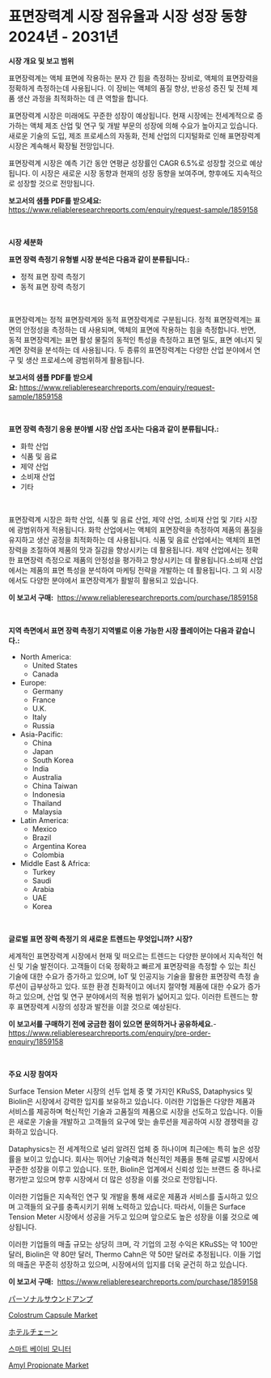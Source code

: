 <p><h1>표면장력계 시장 점유율과 시장 성장 동향 2024년 - 2031년</h1></p><p><strong>시장 개요 및 보고 범위</strong></p>
<p><p>표면장력계는 액체 표면에 작용하는 분자 간 힘을 측정하는 장비로, 액체의 표면장력을 정확하게 측정하는데 사용됩니다. 이 장비는 액체의 품질 향상, 반응성 증진 및 전체 제품 생산 과정을 최적화하는 데 큰 역할을 합니다. </p><p>표면장력계 시장은 미래에도 꾸준한 성장이 예상됩니다. 현재 시장에는 전세계적으로 증가하는 액체 제조 산업 및 연구 및 개발 부문의 성장에 의해 수요가 높아지고 있습니다. 새로운 기술의 도입, 제조 프로세스의 자동화, 전체 산업의 디지털화로 인해 표면장력계 시장은 계속해서 확장될 전망입니다.</p><p>표면장력계 시장은 예측 기간 동안 연평균 성장률인 CAGR 6.5%로 성장할 것으로 예상됩니다. 이 시장은 새로운 시장 동향과 현재의 성장 동향을 보여주며, 향후에도 지속적으로 성장할 것으로 전망됩니다.</p></p>
<p><strong>보고서의 샘플 PDF를 받으세요:</strong> <a href="https://www.reliableresearchreports.com/enquiry/request-sample/1859158">https://www.reliableresearchreports.com/enquiry/request-sample/1859158</a></p>
<p>&nbsp;</p>
<p><strong>시장 세분화</strong></p>
<p><strong>표면 장력 측정기 유형별 시장 분석은 다음과 같이 분류됩니다.:</strong></p>
<p><ul><li>정적 표면 장력 측정기</li><li>동적 표면 장력 측정기</li></ul></p>
<p>&nbsp;</p>
<p><p>표면장력계는 정적 표면장력계와 동적 표면장력계로 구분됩니다. 정적 표면장력계는 표면의 안정성을 측정하는 데 사용되며, 액체의 표면에 작용하는 힘을 측정합니다. 반면, 동적 표면장력계는 표면 활성 물질의 동적인 특성을 측정하고 표면 밀도, 표면 에너지 및 계면 장력을 분석하는 데 사용됩니다. 두 종류의 표면장력계는 다양한 산업 분야에서 연구 및 생산 프로세스에 광범위하게 활용됩니다.</p></p>
<p><strong>보고서의 샘플 PDF를 받으세요:</strong>&nbsp;<a href="https://www.reliableresearchreports.com/enquiry/request-sample/1859158">https://www.reliableresearchreports.com/enquiry/request-sample/1859158</a></p>
<p>&nbsp;</p>
<p><strong> 표면 장력 측정기 응용 분야별 시장 산업 조사는 다음과 같이 분류됩니다.:</strong></p>
<p><ul><li>화학 산업</li><li>식품 및 음료</li><li>제약 산업</li><li>소비재 산업</li><li>기타</li></ul></p>
<p>&nbsp;</p>
<p><p>표면장력계 시장은 화학 산업, 식품 및 음료 산업, 제약 산업, 소비재 산업 및 기타 시장에 광범위하게 적용됩니다. 화학 산업에서는 액체의 표면장력을 측정하여 제품의 품질을 유지하고 생산 공정을 최적화하는 데 사용됩니다. 식품 및 음료 산업에서는 액체의 표면장력을 조절하여 제품의 맛과 질감을 향상시키는 데 활용됩니다. 제약 산업에서는 정확한 표면장력 측정으로 제품의 안정성을 평가하고 향상시키는 데 활용됩니다.소비재 산업에서는 제품의 표면 특성을 분석하여 마케팅 전략을 개발하는 데 활용됩니다. 그 외 시장에서도 다양한 분야에서 표면장력계가 활발히 활용되고 있습니다.</p></p>
<p><strong>이 보고서 구매:</strong>&nbsp; <a href="https://www.reliableresearchreports.com/purchase/1859158">https://www.reliableresearchreports.com/purchase/1859158</a></p>
<p>&nbsp;</p>
<p><strong>지역 측면에서 표면 장력 측정기 지역별로 이용 가능한 시장 플레이어는 다음과 같습니다.:</strong></p>
<p><ul>
    <li>
        North America:
        <ul>
            <li>United States</li>
            <li>Canada</li>
        </ul>
    </li>
    <li>
        Europe:
        <ul>
            <li>Germany</li>
            <li>France</li>
            <li>U.K.</li>
            <li>Italy</li>
            <li>Russia</li>
        </ul>
    </li>
    <li>
        Asia-Pacific:
        <ul>
            <li>China</li>
            <li>Japan</li>
            <li>South Korea</li>
            <li>India</li>
            <li>Australia</li>
            <li>China Taiwan</li>
            <li>Indonesia</li>
            <li>Thailand</li>
            <li>Malaysia</li>
        </ul>
    </li>
    <li>
        Latin America:
        <ul>
            <li>Mexico</li>
            <li>Brazil</li>
            <li>Argentina Korea</li>
            <li>Colombia</li>
        </ul>
    </li>
    <li>
        Middle East & Africa:
        <ul>
            <li>Turkey</li>
            <li>Saudi</li>
            <li>Arabia</li>
            <li>UAE</li>
            <li>Korea</li>
        </ul>
    </li>
    </ul></p>
<p>&nbsp;</p>
<p><strong>글로벌 표면 장력 측정기 의 새로운 트렌드는 무엇입니까? 시장?</strong></p>
<p><p>세계적인 표면장력계 시장에서 현재 및 떠오르는 트렌드는 다양한 분야에서 지속적인 혁신 및 기술 발전이다. 고객들이 더욱 정확하고 빠르게 표면장력을 측정할 수 있는 최신 기술에 대한 수요가 증가하고 있으며, IoT 및 인공지능 기술을 활용한 표면장력 측정 솔루션이 급부상하고 있다. 또한 환경 친화적이고 에너지 절약형 제품에 대한 수요가 증가하고 있으며, 산업 및 연구 분야에서의 적용 범위가 넓어지고 있다. 이러한 트렌드는 향후 표면장력계 시장의 성장과 발전을 이끌 것으로 예상된다.</p></p>
<p><strong>이 보고서를 구매하기 전에 궁금한 점이 있으면 문의하거나 공유하세요.</strong>- <a href="https://www.reliableresearchreports.com/enquiry/pre-order-enquiry/1859158">https://www.reliableresearchreports.com/enquiry/pre-order-enquiry/1859158</a></p>
<p>&nbsp;</p>
<p><strong>주요 시장 참여자</strong></p>
<p><p>Surface Tension Meter 시장의 선두 업체 중 몇 가지인 KRuSS, Dataphysics 및 Biolin은 시장에서 강력한 입지를 보유하고 있습니다. 이러한 기업들은 다양한 제품과 서비스를 제공하며 혁신적인 기술과 고품질의 제품으로 시장을 선도하고 있습니다. 이들은 새로운 기술을 개발하고 고객들의 요구에 맞는 솔루션을 제공하여 시장 경쟁력을 강화하고 있습니다.</p><p>Dataphysics는 전 세계적으로 널리 알려진 업체 중 하나이며 최근에는 특히 높은 성장률을 보이고 있습니다. 회사는 뛰어난 기술력과 혁신적인 제품을 통해 글로벌 시장에서 꾸준한 성장을 이루고 있습니다. 또한, Biolin은 업계에서 신뢰성 있는 브랜드 중 하나로 평가받고 있으며 향후 시장에서 더 많은 성장을 이룰 것으로 전망됩니다.</p><p>이러한 기업들은 지속적인 연구 및 개발을 통해 새로운 제품과 서비스를 출시하고 있으며 고객들의 요구를 충족시키기 위해 노력하고 있습니다. 따라서, 이들은 Surface Tension Meter 시장에서 성공을 거두고 있으며 앞으로도 높은 성장을 이룰 것으로 예상됩니다.</p><p>이러한 기업들의 매출 규모는 상당히 크며, 각 기업의 고정 수익은 KRuSS는 약 100만 달러, Biolin은 약 80만 달러, Thermo Cahn은 약 50만 달러로 추정됩니다. 이들 기업의 매출은 꾸준히 성장하고 있으며, 시장에서의 입지를 더욱 굳건히 하고 있습니다.</p></p>
<p><strong>이 보고서 구매:</strong>&nbsp;&nbsp;<a href="https://www.reliableresearchreports.com/purchase/1859158">https://www.reliableresearchreports.com/purchase/1859158</a></p>
<p><p><a href="https://github.com/ksxzwxabcuynh011/Market-Research-Report-List-1/blob/main/7782246192357.md">パーソナルサウンドアンプ</a></p><p><a href="https://issuu.com/reportprime-2/docs/colostrum-capsule-market-size-2030.pptx">Colostrum Capsule Market</a></p><p><a href="https://medium.com/@harmonybogan1944/%E3%83%9B%E3%83%86%E3%83%AB%E3%83%81%E3%82%A7%E3%83%BC%E3%83%B3%E5%B8%82%E5%A0%B4%E3%81%AE%E8%A6%8F%E6%A8%A1%E3%81%A8%E5%B8%82%E5%A0%B4%E5%8B%95%E5%90%91-%E7%94%A3%E6%A5%AD%E5%85%A8%E4%BD%93%E3%81%AE%E8%A9%B3%E7%B4%B0%E3%81%AA%E6%A6%82%E8%A6%81-2024%E5%B9%B4%E3%81%8B%E3%82%892031%E5%B9%B4%E3%81%BE%E3%81%A7-50ccfdd03a8c">ホテルチェーン</a></p><p><a href="https://github.com/xvz497517413/Market-Research-Report-List-1/blob/main/2819118192172.md">스마트 베이비 모니터</a></p><p><a href="https://github.com/BryceTownsendr/Market-Research-Report-List-3/blob/main/amyl-propionate-market.md">Amyl Propionate Market</a></p></p>
